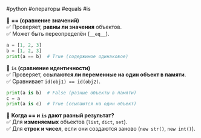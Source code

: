 #python #операторы #equals #is

🔹 **== (сравнение значений)**  
✅ Проверяет, **равны ли значения** объектов.  
✅ Может быть переопределён (`__eq__`).

```python
a = [1, 2, 3]
b = [1, 2, 3]
print(a == b)  # True (содержимое одинаковое)
```

🔹 **`is` (сравнение идентичности)**  
✅ Проверяет, **ссылаются ли переменные на один объект в памяти**.  
✅ Сравнивает `id(obj1) == id(obj2)`.

```python
print(a is b)  # False (разные объекты в памяти)
c = a
print(a is c)  # True (ссылаются на один объект)
```

🔹 **Когда == и `is` дают разный результат?**  
✅ Для **изменяемых** объектов (`list`, `dict`, `set`).  
✅ Для **строк и чисел**, если они создаются заново (`new str()`, `new int()`).